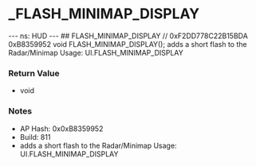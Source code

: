 # _FLASH_MINIMAP_DISPLAY

--- ns: HUD --- ## FLASH_MINIMAP_DISPLAY  // 0xF2DD778C22B15BDA 0xB8359952 void FLASH_MINIMAP_DISPLAY();  adds a short flash to the Radar/Minimap Usage: UI.FLASH_MINIMAP_DISPLAY

### Return Value
* void

### Notes
* AP Hash: 0x0xB8359952
* Build: 811
* adds a short flash to the Radar/Minimap
Usage: UI.FLASH_MINIMAP_DISPLAY

